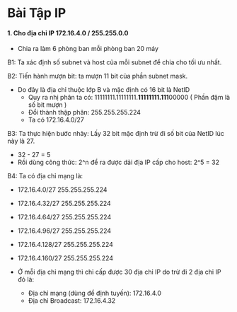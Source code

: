 # Bài Tập IP

#### 1. Cho địa chỉ IP 172.16.4.0 / 255.255.0.0

- Chia ra làm 6 phòng ban mỗi phòng ban 20 máy

B1: Ta xác định số subnet và host của mỗi subnet để chia cho tối ưu nhất.

B2: Tiến hành mượn bit: ta mượn 11 bit của phần subnet mask.
- Do đây là địa chỉ thuộc lớp B và mặc định có 16 bit là NetID
  - Quy ra nhị phân ta có: 11111111.11111111.**11111111.111**00000 ( Phần đậm là số bit mượn )
  - Đổi thành thập phân: 255.255.255.224
  - Ta có 172.16.4.0/27

  
B3: Ta thực hiện bước nhảy: Lấy 32 bit mặc định trừ đi số bit của NetID lúc này là 27.

- 32 - 27 = 5
- Rồi dùng công thức: 2^n để ra được dải địa IP cấp cho host: 2^5 = 32

B4: Ta có địa chỉ mạng là: 
  - 172.16.4.0/27 255.255.255.224
  - 172.16.4.32/27 255.255.255.224
  - 172.16.4.64/27 255.255.255.224
  - 172.16.4.96/27 255.255.255.224
  - 172.16.4.128/27 255.255.255.224
  - 172.16.4.160/27 255.255.255.224

- Ở mỗi địa chỉ mạng thì chỉ cấp được 30 địa chỉ IP do trừ đi 2 địa chỉ IP đó là:
  - Địa chỉ mạng (dùng để định tuyến): 172.16.4.0
  - Địa chỉ Broadcast: 172.16.4.32
